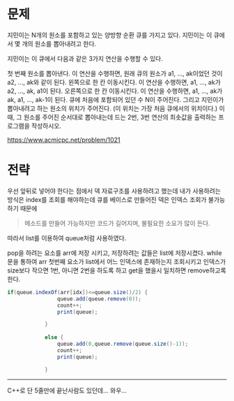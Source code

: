 # 문제

지민이는 N개의 원소를 포함하고 있는 양방향 순환 큐를 가지고 있다. 지민이는 이 큐에서 몇 개의 원소를 뽑아내려고 한다.

지민이는 이 큐에서 다음과 같은 3가지 연산을 수행할 수 있다.

첫 번째 원소를 뽑아낸다. 이 연산을 수행하면, 원래 큐의 원소가 a1, ..., ak이었던 것이 a2, ..., ak와 같이 된다.
왼쪽으로 한 칸 이동시킨다. 이 연산을 수행하면, a1, ..., ak가 a2, ..., ak, a1이 된다.
오른쪽으로 한 칸 이동시킨다. 이 연산을 수행하면, a1, ..., ak가 ak, a1, ..., ak-1이 된다.
큐에 처음에 포함되어 있던 수 N이 주어진다. 그리고 지민이가 뽑아내려고 하는 원소의 위치가 주어진다. (이 위치는 가장 처음 큐에서의 위치이다.) 이때, 그 원소를 주어진 순서대로 뽑아내는데 드는 2번, 3번 연산의 최솟값을 출력하는 프로그램을 작성하시오.


https://www.acmicpc.net/problem/1021

# 전략

우선 앞뒤로 넣어야 한다는 점에서 덱 자료구조를 사용하려고 했는데 내가 사용하려는 방식은 index를 조회를 해야하는데
큐를 베이스로 만들어진 덱은 인덱스 조회가 불가능 하기 때문에
> 메소드를 만들어 가능하지만 코드가 길어지며, 불필요한 소요가 많이 든다.

따라서 list를 이용하여 queue처럼 사용하였다.

pop을 하려는 요소를 arr에 저장 시키고, 저장하려는 값들은 list에 저장시켰다.
while문을 통하여 arr 첫번째 요소가 list에서 어느 인덱스에 존재하는지 조회시키고 인덱스가 size보다 작으면 1번, 아니면 2번을 하도록 하고
get을 했을시 일치하면 remove하고록 한다.

```java
if(queue.indexOf(arr[idx])<=queue.size()/2) {
    			queue.add(queue.remove(0));
    			count++;
    			print(queue);

    		}
    		
    		else {
    			queue.add(0,queue.remove(queue.size()-1));
    			count++;
    			print(queue);

    		}
```



---

C++로 단 5줄만에 끝난사람도 있던데... 와우...
